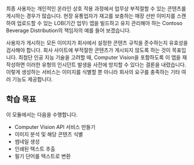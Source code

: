 최종 사용자는 개인적인 온라인 상호 작용 과정에서 업무상 부적절할 수 있는 콘텐츠를 게시하는 경우가 많습니다. 현장 유통업자가 재고를 보충하는 매장 선반 이미지를 스캔하여 업로드할 수 있는 LOB(기간 업무) 앱을 빌드하고 유지 관리해야 하는 Contoso Beverage Distribution의 책임자의 예를 들어 보겠습니다. 

사용자가 게시하는 모든 이미지가 회사에서 설정한 콘텐츠 규칙을 준수하는지 유효성을 검사해야 합니다. 회사 사이트에 부적절한 콘텐츠가 게시되지 않도록 하는 것이 목표입니다. 최첨단 인공 지능 기술을 고려할 때, Computer Vision을 포함하도록 이 앱을 재작성하면 이러한 유형의 인시던트 발생을 사전에 방지할 수 있다는 결론을 내렸습니다. 이렇게 생성하는 서비스는 이미지를 식별할 뿐 아니라 회사의 요구를 충족하는 기타 여러 기능도 제공합니다.

## <a name="learning-objectives"></a>학습 목표

이 모듈에서는 다음을 수행합니다.

- Computer Vision API 서비스 만들기
- 이미지 분석 및 해당 콘텐츠 식별
- 썸네일 생성
- 인쇄된 텍스트 추출
- 필기 단어를 텍스트로 변환
